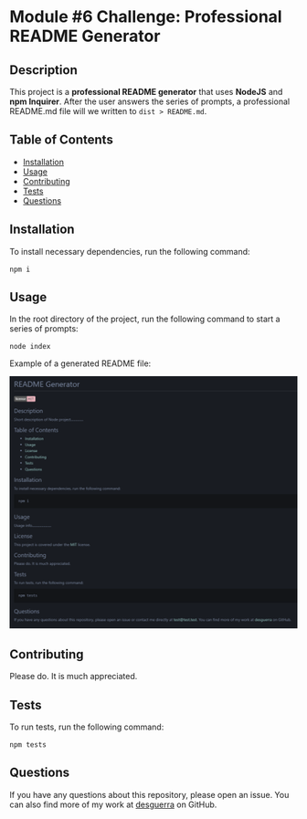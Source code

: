 # Module #6 Challenge: Professional README Generator

## Description

This project is a **professional README generator** that uses **NodeJS** and **npm Inquirer**. After the user answers the series of prompts, a professional README.md file will we written to `dist > README.md`.

## Table of Contents

* [Installation](#installation)
* [Usage](#usage)
* [Contributing](#contributing)
* [Tests](#tests)
* [Questions](#questions)


## Installation

To install necessary dependencies, run the following command:
```
npm i
```

## Usage

In the root directory of the project, run the following command to start a series of prompts:
```
node index
```

Example of a generated README file:

![screenshot 1 of project](assets/SS1.PNG)

## Contributing

Please do. It is much appreciated.

## Tests

To run tests, run the following command:
```
npm tests
```

## Questions

If you have any questions about this repository, please open an issue. You can also find more of my work at [desguerra](https://github.com/desguerra) on GitHub.